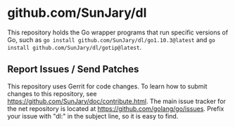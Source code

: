 # github.com/SunJary/dl

This repository holds the Go wrapper programs that run specific versions of Go, such
as `go install github.com/SunJary/dl/go1.10.3@latest` and `go install github.com/SunJary/dl/gotip@latest`.

## Report Issues / Send Patches

This repository uses Gerrit for code changes. To learn how to submit
changes to this repository, see https://github.com/SunJary/doc/contribute.html.
The main issue tracker for the net repository is located at
https://github.com/golang/go/issues. Prefix your issue with "dl:" in the
subject line, so it is easy to find.
